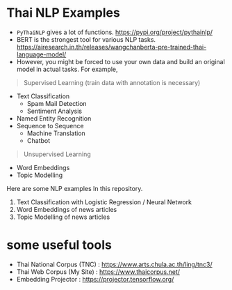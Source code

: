 # Thai NLP Examples

- `PyThaiNLP` gives a lot of functions.
https://pypi.org/project/pythainlp/
- BERT is the strongest tool for various NLP tasks. 
https://airesearch.in.th/releases/wangchanberta-pre-trained-thai-language-model/
- However, you might be forced to use your own data and build an original model in actual tasks. For example, 

> Supervised Learning (train data with annotation is necessary)

- Text Classification
    - Spam Mail Detection
    - Sentiment Analysis
- Named Entity Recognition
- Sequence to Sequence
    - Machine Translation
    - Chatbot


> Unsupervised Learning

- Word Embeddings
- Topic Modelling

Here are some NLP examples In this repository.

1. Text Classification with Logistic Regression / Neural Network
2. Word Embeddings of news articles
3. Topic Modelling of news articles

# some useful tools

- Thai National Corpus (TNC) : https://www.arts.chula.ac.th/ling/tnc3/
- Thai Web Corpus (My Site) : https://www.thaicorpus.net/
- Embedding Projector : https://projector.tensorflow.org/
